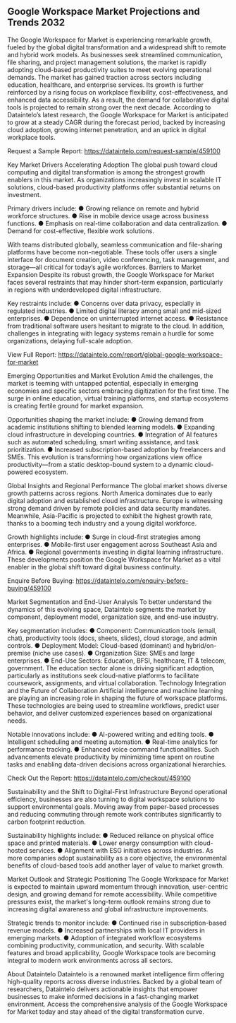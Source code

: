 ## Google Workspace Market Projections and Trends 2032

The Google Workspace for Market is experiencing remarkable growth, fueled by the global digital transformation and a widespread shift to remote and hybrid work models. As businesses seek streamlined communication, file sharing, and project management solutions, the market is rapidly adopting cloud-based productivity suites to meet evolving operational demands.
The market has gained traction across sectors including education, healthcare, and enterprise services. Its growth is further reinforced by a rising focus on workplace flexibility, cost-effectiveness, and enhanced data accessibility. As a result, the demand for collaborative digital tools is projected to remain strong over the next decade.
According to Dataintelo’s latest research, the Google Workspace for Market is anticipated to grow at a steady CAGR during the forecast period, backed by increasing cloud adoption, growing internet penetration, and an uptick in digital workplace tools.

Request a Sample Report: https://dataintelo.com/request-sample/459100

Key Market Drivers Accelerating Adoption
The global push toward cloud computing and digital transformation is among the strongest growth enablers in this market. As organizations increasingly invest in scalable IT solutions, cloud-based productivity platforms offer substantial returns on investment.

Primary drivers include:
●	Growing reliance on remote and hybrid workforce structures.
●	Rise in mobile device usage across business functions.
●	Emphasis on real-time collaboration and data centralization.
●	Demand for cost-effective, flexible work solutions.

With teams distributed globally, seamless communication and file-sharing platforms have become non-negotiable. These tools offer users a single interface for document creation, video conferencing, task management, and storage—all critical for today’s agile workforces.
Barriers to Market Expansion
Despite its robust growth, the Google Workspace for Market faces several restraints that may hinder short-term expansion, particularly in regions with underdeveloped digital infrastructure.

Key restraints include:
●	Concerns over data privacy, especially in regulated industries.
●	Limited digital literacy among small and mid-sized enterprises.
●	Dependence on uninterrupted internet access.
●	Resistance from traditional software users hesitant to migrate to the cloud.
In addition, challenges in integrating with legacy systems remain a hurdle for some organizations, delaying full-scale adoption.

View Full Report: https://dataintelo.com/report/global-google-workspace-for-market

Emerging Opportunities and Market Evolution
Amid the challenges, the market is teeming with untapped potential, especially in emerging economies and specific sectors embracing digitization for the first time. The surge in online education, virtual training platforms, and startup ecosystems is creating fertile ground for market expansion.

Opportunities shaping the market include:
●	Growing demand from academic institutions shifting to blended learning models.
●	Expanding cloud infrastructure in developing countries.
●	Integration of AI features such as automated scheduling, smart writing assistance, and task prioritization.
●	Increased subscription-based adoption by freelancers and SMEs.
This evolution is transforming how organizations view office productivity—from a static desktop-bound system to a dynamic cloud-powered ecosystem.

Global Insights and Regional Performance
The global market shows diverse growth patterns across regions. North America dominates due to early digital adoption and established cloud infrastructure. Europe is witnessing strong demand driven by remote policies and data security mandates. Meanwhile, Asia-Pacific is projected to exhibit the highest growth rate, thanks to a booming tech industry and a young digital workforce.

Growth highlights include:
●	Surge in cloud-first strategies among enterprises.
●	Mobile-first user engagement across Southeast Asia and Africa.
●	Regional governments investing in digital learning infrastructure.
These developments position the Google Workspace for Market as a vital enabler in the global shift toward digital business continuity.

Enquire Before Buying: https://dataintelo.com/enquiry-before-buying/459100

Market Segmentation and End-User Analysis
To better understand the dynamics of this evolving space, Dataintelo segments the market by component, deployment model, organization size, and end-use industry.

Key segmentation includes:
●	Component: Communication tools (email, chat), productivity tools (docs, sheets, slides), cloud storage, and admin controls.
●	Deployment Model: Cloud-based (dominant) and hybrid/on-premise (niche use cases).
●	Organization Size: SMEs and large enterprises.
●	End-Use Sectors: Education, BFSI, healthcare, IT & telecom, government.
The education sector alone is driving significant adoption, particularly as institutions seek cloud-native platforms to facilitate coursework, assignments, and virtual collaboration.
Technology Integration and the Future of Collaboration
Artificial intelligence and machine learning are playing an increasing role in shaping the future of workspace platforms. These technologies are being used to streamline workflows, predict user behavior, and deliver customized experiences based on organizational needs.

Notable innovations include:
●	AI-powered writing and editing tools.
●	Intelligent scheduling and meeting automation.
●	Real-time analytics for performance tracking.
●	Enhanced voice command functionalities.
Such advancements elevate productivity by minimizing time spent on routine tasks and enabling data-driven decisions across organizational hierarchies.

Check Out the Report: https://dataintelo.com/checkout/459100

Sustainability and the Shift to Digital-First Infrastructure
Beyond operational efficiency, businesses are also turning to digital workspace solutions to support environmental goals. Moving away from paper-based processes and reducing commuting through remote work contributes significantly to carbon footprint reduction.

Sustainability highlights include:
●	Reduced reliance on physical office space and printed materials.
●	Lower energy consumption with cloud-hosted services.
●	Alignment with ESG initiatives across industries.
As more companies adopt sustainability as a core objective, the environmental benefits of cloud-based tools add another layer of value to market growth.

Market Outlook and Strategic Positioning
The Google Workspace for Market is expected to maintain upward momentum through innovation, user-centric design, and growing demand for remote accessibility. While competitive pressures exist, the market's long-term outlook remains strong due to increasing digital awareness and global infrastructure improvements.

Strategic trends to monitor include:
●	Continued rise in subscription-based revenue models.
●	Increased partnerships with local IT providers in emerging markets.
●	Adoption of integrated workflow ecosystems combining productivity, communication, and security.
With scalable features and broad applicability, Google Workspace tools are becoming integral to modern work environments across all sectors.

About Dataintelo
Dataintelo is a renowned market intelligence firm offering high-quality reports across diverse industries. Backed by a global team of researchers, Dataintelo delivers actionable insights that empower businesses to make informed decisions in a fast-changing market environment.
Access the comprehensive analysis of the Google Workspace for Market today and stay ahead of the digital transformation curve. 

